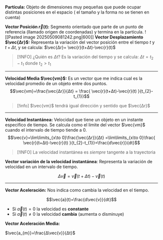 **Partícula:** Objeto de dimensiones muy pequeñas que puede ocupar distintas posiciones en el espacio ( el tamaño y la forma no se tienen en cuenta)

**Vector Posición $\vec{r}(t)$:** Segmento orientado que parte de un punto de referencia (llamado origen de coordenadas) y termina en la partícula.
![[Pasted image 20250509081242.png|600]]
**Vector Desplazamiento $\vec{Δr}$:** Representa la variación del vector posición entre el tiempo $t$ y $t+Δt$, y se calcula: $\vec{Δr}= \vec{r}(t+Δt)-\vec{r}(t)$


> [!INFO] ¿Quién es $Δt$?
> Es la variación del tiempo y se calcula: $Δt=t_{2}-t_{1}$ donde $t_{2}>t_{1}$

---

**Velocidad Media $\vec{vm}$:** Es un vector que me indica cual es la velocidad promedio de un objeto entre dos puntos.
$$\vec{vm}=\frac{\vec{Δr}}{Δt} = \frac{ \vec{r}(t+Δt)-\vec{r}(t)
}{t_{2}-t_{1}}$$
> [!info]
> $\vec{vm}$ tendrá igual dirección y sentido que $\vec{Δr}$

---
**Velocidad Instantánea:** Velocidad que tiene un objeto en un instante especifico de tiempo. Se calcula como el limite del vector $\vec{vm}$ cuando el intervalo de tiempo tiende a 0.
$$\vec{v}=\lim\limits_{x\to 0}\frac{\vec{Δr}}{Δt} =\lim\limits_{x\to 0}\frac{ \vec{r}(t+Δt)-\vec{r}(t)
}{t_{2}-t_{1}}=\frac{d\vec{r}}{dt}$$
>[!INFO]
> La velocidad instantánea es *siempre* tangente a la trayectoria

**Vector variación de la velocidad instantánea**:
Representa la variación de velocidad en un intervalo de tiempo.

$$Δ\vec{v}= \vec{v}(t+Δt)-\vec{v}(t)$$

---
**Vector Aceleración:** Nos indica como cambia la velocidad en el tiempo.

$$\vec{a}(t)=\frac{d\vec{v}}{dt}$$

- Si $\vec{a}(t)=0$ la velocidad es **constante**
- Si $\vec{a}(t) \neq 0$ la velocidad **cambia** (aumenta o disminuye)

**Vector Aceleración Media:**

$\vec{a_{m}}=\frac{Δ\vec{v}}{Δt}$

